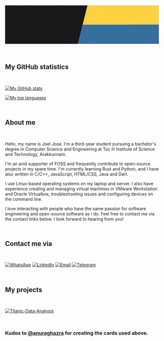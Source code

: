 ![Joel Jose](Joel-Jose.gif)

<br>

## My GitHub statistics

<br>

[![My GitHub stats](https://github-readme-stats-joeljose350.vercel.app/api?username=joeljose350&theme=dark&show_icons=true)](https://github.com/joeljose350)

[![My top languages](https://github-readme-stats-joeljose350.vercel.app/api/top-langs/?username=joeljose350&langs_count=10&theme=dark)](https://github.com/joeljose350)

<br>

## About me

<br>

Hello, my name is Joel Jose. I'm a third-year student pursuing a bachelor's degree in Computer Science and Engineering at Toc H Institute of Science and Technology, Arakkunnam.

I'm an avid supporter of FOSS and frequently contribute to open-source projects in my spare time. I'm currently learning Rust and Python, and I have also written in C/C++, JavaScript, HTML/CSS, Java and Dart.

I use Linux-based operating systems on my laptop and server. I also have experience creating and managing virtual machines in VMware Workstation and Oracle Virtualbox, troubleshooting issues and configuring devices on the command line.

I love interacting with people who have the same passion for software engineering and open-source software as I do. Feel free to contact me via the contact links below. I look forward to hearing from you!

<br>

## Contact me via

<br>

[![WhatsApp](https://img.shields.io/badge/WhatsApp-25D366?style=for-the-badge&logo=whatsapp&logoColor=white)](https://wa.me/+919846642788) [![LinkedIn](https://img.shields.io/badge/LinkedIn-0A66C2?style=for-the-badge&logo=linkedin&logoColor=white)](https://www.linkedin.com/in/joeljose350) [![Email](https://img.shields.io/badge/Email-EA4335?style=for-the-badge&logo=gmail&logoColor=white)](mailto:joel750jose@gmail.com) [![Telegram](https://img.shields.io/badge/Telegram-26A5E4?style=for-the-badge&logo=telegram&logoColor=white)](https://t.me/joeljose350)

<br>

## My projects

<br>

[![Titanic-Data-Analysis](https://github-readme-stats-joeljose350.vercel.app/api/pin/?username=joeljose350&repo=Titanic-Data-Analysis&theme=dark)](https://github.com/joeljose350/Titanic-Data-Analysis)

<br>

### Kudos to [@anuraghazra](https://github.com/anuraghazra) for creating the cards used above.
